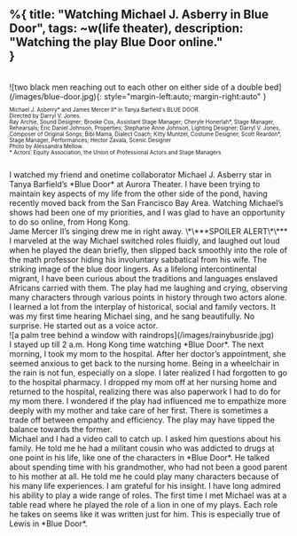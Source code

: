 %{
  title: "Watching Michael J. Asberry in Blue Door",
  tags: ~w(life theater),
  description: "Watching the play Blue Door online."    
}
---
<br>
![two black men reaching out to each other on either side of a double bed](/images/blue-door.jpg){: style="margin-left:auto; margin-right:auto" }
<p style="font-size:0.7em;">
Michael J. Asberry* and James Mercer II* in Tanya Barfield's BLUE DOOR.<br style="font-size:0.5em;">
Directed by Darryl V. Jones.<br>
Ray Archie, Sound Designer; Brooke Cox, Assistant Stage Manager; Cheryle Honerlah*, Stage Manager, Rehearsals; Eric Daniel Johnson, Properties; Stephanie Anne Johnson, Lighting Designer; Darryl V. Jones, Composer of Original Songs; Bibi Mama, Dialect Coach; Kitty Muntzel, Costume Designer; Scott Reardon*, Stage Manager, Performances; Hector Zavala, Scenic Designer
<br>
Photo by Alessandra Mellow.
<br>
* Actors’ Equity Association, the Union of Professional Actors and Stage Managers
</p>
<br>
I watched my friend and onetime collaborator Michael J. Asberry star in Tanya Barfield’s *Blue Door* at Aurora Theater. I have been trying to maintain key aspects of my life from the other side of the pond, having recently moved back from the San Francisco Bay Area. Watching Michael’s shows had been one of my priorities, and I was glad to have an opportunity to do so online, from Hong Kong.
<br>
Jame Mercer II’s singing drew me in right away. \*\***SPOILER ALERT\*\*** I marveled at the way Michael switched roles fluidly, and laughed out loud when he played the dean briefly, then slipped back smoothly into the role of the math professor hiding his involuntary sabbatical from his wife. The striking image of the blue door lingers. As a lifelong intercontinental migrant, I have been curious about the traditions and languages enslaved Africans carried with them. The play had me laughing and crying, observing many characters through various points in history through two actors alone. I learned a lot from the interplay of historical, social and family vectors. It was my first time hearing Michael sing, and he sang beautifully. No surprise. He started out as a voice actor.
<br>
![a palm tree behind a window with raindrops](/images/rainybusride.jpg)
<br>
I stayed up till 2 a.m. Hong Kong time watching *Blue Door*. The next morning, I took my mom to the hospital. After her doctor’s appointment, she seemed anxious to get back to the nursing home. Being in a wheelchair in the rain is not fun, especially on a slope. I later realized I had forgotten to go to the hospital pharmacy. I dropped my mom off at her nursing home and returned to the hospital, realizing there was also paperwork I had to do for my mom there. I wondered if the play had influenced me to empathize more deeply with my mother and take care of her first. There is sometimes a trade off between empathy and efficiency. The play may have tipped the balance towards the former.
<br>
Michael and I had a video call to catch up. I asked him questions about his family. He told me he had a militant cousin who was addicted to drugs at one point in his life, like one of the characters in *Blue Door*. He talked about spending time with his grandmother, who had not been a good parent to his mother at all. He told me he could play many characters because of his many life experiences. I am grateful for his insight. I have long admired his ability to play a wide range of roles. The first time I met Michael was at a table read where he played the role of a lion in one of my plays. Each role he takes on seems like it was written just for him. This is especially true of Lewis in *Blue Door*.